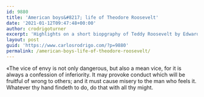 ```yaml
---
id: 9880
title: 'American boys&#8217; life of Theodore Roosevelt'
date: '2021-01-12T09:47:48+00:00'
author: crodrigoturner
excerpt: 'Highlights on a short biopgraphy of Teddy Roosevelt by Edward Stratemeyer & Charles Copeland'
layout: post
guid: 'https://www.carlosrodrigo.com/?p=9880'
permalink: /american-boys-life-of-theodore-roosevelt/
---
```


«The vice of envy is not only dangerous, but also a mean vice, for it is always a confession of inferiority. It may provoke conduct which will be fruitful of wrong to others; and it must cause misery to the man who feels it.  
Whatever thy hand findeth to do, do that with all thy might.